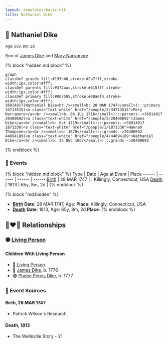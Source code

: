 ```yaml
---
layout: templates/basic.njk
title: Nathaniel Dike
---
```

## 🔵 Nathaniel Dike
<small>Age: 65y, 8m, 2d</small>

Son of [James Dike](/people/2/20400692) and [Mary Narramore](/people/3/34713515)

{% block "hidden md:block" %}
```mermaid
graph
classDef grands fill:#193cb8,stroke:#2b7fff,stroke-width:1px,color:#fff;
classDef parents fill:#372aac,stroke:#615fff,stroke-width:1px,color:#fff;
classDef primary fill:#007595,stroke:#00a6f4,stroke-width:1px,color:#fff;
36914917(Nathaniel Dike<br /><small>b: 28 MAR 1747</small>):::primary
34713515(<a class="text-white" href="/people/3/34713515">Mary Narramore</a><br /><small>b: 06 JUL 1716</small>):::parents-->36914917
20400692(<a class="text-white" href="/people/2/20400692">James Dike</a><br /><small>b: Oct 1719</small>):::parents-->36914917
1871336(<a class="text-white" href="/people/1/1871336">Hannah Thompson</a><br /><small>b: 1670</small>):::grands-->20400692
44694189(<a class="text-white" href="/people/4/44694189">Nathaniel Dike</a><br /><small>b: 25 DEC 1667</small>):::grands-->20400692
```
{% endblock %}

### 📆 Events

{% block "hidden md:block" %}
Type | Date | Age at Event | Place
------ | ------ | ------ | ------
[Birth](#event-event-2) | 28 MAR 1747 |  | Killingly, Connecticut, USA
[Death](#event-event-3) | 1813 | 65y, 8m, 2d |
{% endblock %}

{% block "md:hidden" %}
- **[Birth](#event-event-2)**
**Date**: 28 MAR 1747, Age:
**Place**: Killingly, Connecticut, USA
- **[Death](#event-event-3)**
**Date**: 1813, Age: 65y, 8m, 2d
**Place**:
{% endblock %}

## 👩‍❤️‍👨 Relationships

### 🟣 [Living Person](/people/6/66432130)

#### Children With Living Person
* 🔵 [Living Person](/people/3/3859108)
* 🔵 [James Dike](/people/4/45570704), b. 1776
* 🟣 [Phebe Percis Dike](/people/4/41577072), b. 1777
### 📰 Event Sources

#### <a id="event-event-2"></a> Birth, 28 MAR 1747
* Patrick Wilson's Research

#### <a id="event-event-3"></a> Death, 1813
* The Wellsville Story  - 21